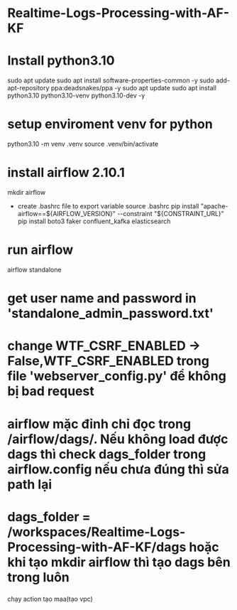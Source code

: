 # Realtime-Logs-Processing-with-AF-KF

# Install python3.10 
sudo apt update
sudo apt install software-properties-common -y 
sudo add-apt-repository ppa:deadsnakes/ppa -y 
sudo apt update 
sudo apt install python3.10 python3.10-venv python3.10-dev -y

# setup enviroment venv for python
python3.10 -m venv .venv
source .venv/bin/activate
# install airflow 2.10.1
mkdir airflow
- create .bashrc file to export variable
source .bashrc
pip install "apache-airflow==${AIRFLOW_VERSION}" --constraint "${CONSTRAINT_URL}"
pip install boto3 faker confluent_kafka elasticsearch

# run airflow 
airflow standalone
# get user name and password in 'standalone_admin_password.txt'
# change WTF_CSRF_ENABLED -> False,WTF_CSRF_ENABLED trong file 'webserver_config.py' để không bị bad request
# airflow mặc đỉnh chỉ đọc trong /airflow/dags/. Nếu không load được dags thì check dags_folder trong airflow.config nếu chưa đúng thì sửa path lại 
# dags_folder = /workspaces/Realtime-Logs-Processing-with-AF-KF/dags hoặc khi tạo mkdir airflow thì tạo dags bên trong luôn

###
chạy action 
tạo maa(tạo vpc)
